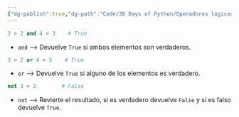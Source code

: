 ```yaml
---
{"dg-publish":true,"dg-path":"Code/30 Days of Python/Operadores logicos.md","permalink":"/code/30-days-of-python/operadores-logicos/","created":"2024-06-10T19:08","updated":"2024-06-10T19:08"}
---
```


```py
3 > 2 and 4 > 3    # True
```
- `and` --> Devuelve `True` si ambos elementos son verdaderos.

```py
3 > 2 or 4 > 5    # True
```
- `or` --> Devuelve `True` si alguno de los elementos es verdadero.

```py
not 3 > 2        # False
```
- `not` --> Revierte el resultado, si es verdadero devuelve `False` y si es falso devuelve `True`.
